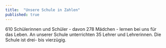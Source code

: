 ```yaml
---
title:  "Unsere Schule in Zahlen"
published: true
---
```



610 Schülerinnen und Schüler - davon 278 Mädchen - lernen bei uns für das Leben. An unserer Schule unterrichten 35 Lehrer und Lehrerinnen. Die Schule ist drei- bis vierzügig. 
